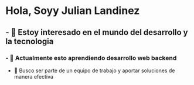 # Hola, Soyy Julian Landinez
## - 👀 Estoy interesado en el mundo del desarrollo y la tecnologia
### - 🌱 Actualmente esto aprendiendo desarrollo web backend
- 💞️ Busco ser parte de un equipo de trabajo y aportar soluciones de manera efectiva 

<!---
JulianLandinez/JulianLandinez is a ✨ special ✨ repository because its `README.md` (this file) appears on your GitHub profile.
You can click the Preview link to take a look at your changes.
--->
